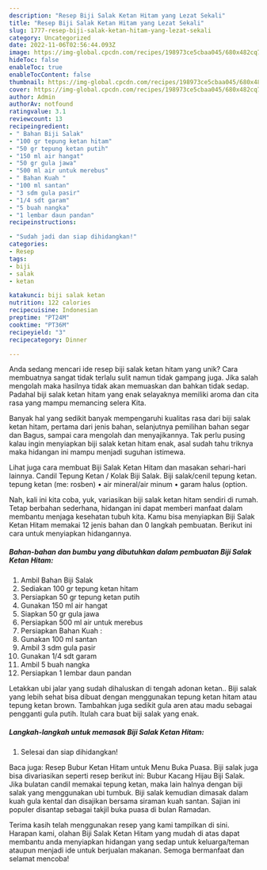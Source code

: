```yaml
---
description: "Resep Biji Salak Ketan Hitam yang Lezat Sekali"
title: "Resep Biji Salak Ketan Hitam yang Lezat Sekali"
slug: 1777-resep-biji-salak-ketan-hitam-yang-lezat-sekali
category: Uncategorized
date: 2022-11-06T02:56:44.093Z
image: https://img-global.cpcdn.com/recipes/198973ce5cbaa045/680x482cq70/biji-salak-ketan-hitam-foto-resep-utama.jpg
hideToc: false
enableToc: true
enableTocContent: false
thumbnail: https://img-global.cpcdn.com/recipes/198973ce5cbaa045/680x482cq70/biji-salak-ketan-hitam-foto-resep-utama.jpg
cover: https://img-global.cpcdn.com/recipes/198973ce5cbaa045/680x482cq70/biji-salak-ketan-hitam-foto-resep-utama.jpg
author: Admin
authorAv: notfound
ratingvalue: 3.1
reviewcount: 13
recipeingredient:
- " Bahan Biji Salak"
- "100 gr tepung ketan hitam"
- "50 gr tepung ketan putih"
- "150 ml air hangat"
- "50 gr gula jawa"
- "500 ml air untuk merebus"
- " Bahan Kuah "
- "100 ml santan"
- "3 sdm gula pasir"
- "1/4 sdt garam"
- "5 buah nangka"
- "1 lembar daun pandan"
recipeinstructions:

- "Sudah jadi dan siap dihidangkan!"
categories:
- Resep
tags:
- biji
- salak
- ketan

katakunci: biji salak ketan 
nutrition: 122 calories
recipecuisine: Indonesian
preptime: "PT24M"
cooktime: "PT36M"
recipeyield: "3"
recipecategory: Dinner

---
```





Anda sedang mencari ide resep biji salak ketan hitam yang unik? Cara membuatnya sangat tidak terlalu sulit namun tidak gampang juga. Jika salah mengolah maka hasilnya tidak akan memuaskan dan bahkan tidak sedap. Padahal biji salak ketan hitam yang enak selayaknya memiliki aroma dan cita rasa yang mampu memancing selera Kita.





Banyak hal yang sedikit banyak mempengaruhi kualitas rasa dari biji salak ketan hitam, pertama dari jenis bahan, selanjutnya pemilihan bahan segar dan Bagus, sampai cara mengolah dan menyajikannya. Tak perlu pusing kalau ingin menyiapkan biji salak ketan hitam enak,      asal sudah tahu triknya maka hidangan ini mampu menjadi suguhan istimewa.














Lihat juga cara membuat Biji Salak Ketan Hitam dan masakan sehari-hari lainnya. Candil Tepung Ketan / Kolak Biji Salak. Biji salak/cenil tepung ketan. tepung ketan (me: rosben) • air mineral/air minum • garam halus (option.






Nah, kali ini kita coba, yuk, variasikan biji salak ketan hitam sendiri di rumah. Tetap berbahan sederhana, hidangan ini dapat memberi manfaat dalam membantu menjaga kesehatan tubuh kita. Kamu bisa menyiapkan Biji Salak Ketan Hitam memakai 12 jenis bahan dan 0 langkah pembuatan. Berikut ini cara untuk menyiapkan hidangannya.

<!--inarticleads1-->

##### Bahan-bahan dan bumbu yang dibutuhkan dalam pembuatan Biji Salak Ketan Hitam:

1. Ambil  Bahan Biji Salak
1. Sediakan 100 gr tepung ketan hitam
1. Persiapkan 50 gr tepung ketan putih
1. Gunakan 150 ml air hangat
1. Siapkan 50 gr gula jawa
1. Persiapkan 500 ml air untuk merebus
1. Persiapkan  Bahan Kuah :
1. Gunakan 100 ml santan
1. Ambil 3 sdm gula pasir
1. Gunakan 1/4 sdt garam
1. Ambil 5 buah nangka
1. Persiapkan 1 lembar daun pandan


Letakkan ubi jalar yang sudah dihaluskan di tengah adonan ketan.. Biji salak yang lebih sehat bisa dibuat dengan menggunakan tepung ketan hitam atau tepung ketan brown. Tambahkan juga sedikit gula aren atau madu sebagai pengganti gula putih. Itulah cara buat biji salak yang enak. 

<!--inarticleads2-->

##### Langkah-langkah untuk memasak Biji Salak Ketan Hitam:


1. Selesai dan siap dihidangkan!

Baca juga: Resep Bubur Ketan Hitam untuk Menu Buka Puasa. Biji salak juga bisa divariasikan seperti resep berikut ini: Bubur Kacang Hijau Biji Salak. Jika bulatan candil memakai tepung ketan, maka lain halnya dengan biji salak yang menggunakan ubi tumbuk. Biji salak kemudian dimasak dalam kuah gula kental dan disajikan bersama siraman kuah santan. Sajian ini populer disantap sebagai takjil buka puasa di bulan Ramadan. 

Terima kasih telah menggunakan resep yang kami tampilkan di sini. Harapan kami, olahan Biji Salak Ketan Hitam yang mudah di atas dapat membantu anda menyiapkan hidangan yang sedap untuk keluarga/teman ataupun menjadi ide untuk berjualan makanan. Semoga bermanfaat dan selamat mencoba!
